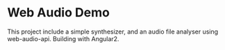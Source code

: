 # Web Audio Demo

This project include a simple synthesizer, and an audio file analyser using web-audio-api. Building with Angular2.
